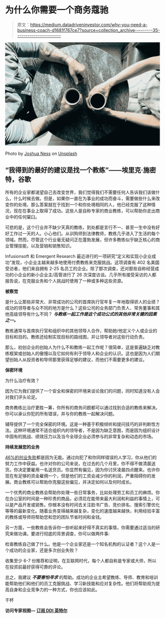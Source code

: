 # 为什么你需要一个商务蔻驰

> 原文：<https://medium.datadriveninvestor.com/why-you-need-a-business-coach-d1681f767ce7?source=collection_archive---------35----------------------->

![](img/cd106e7bf75dd99fb0c5acf0d9746041.png)

Photo by [Joshua Ness](https://unsplash.com/@theexplorerdad?utm_source=medium&utm_medium=referral) on [Unsplash](https://unsplash.com?utm_source=medium&utm_medium=referral)

## “我得到的最好的建议是找一个教练”——埃里克·施密特，谷歌

所有的企业家都渴望自己去改变世界，我们觉得我们不需要任何人告诉我们该做什么，什么时候去做。但是，如果你一直在为事业的成功而奋斗，需要做些什么来改变你的处境，那么答案就在于找到一个和你处境相同的人，他已经克服了这种情况，现在在事业上取得了成功。这些人是自称专家的商业教练，可以帮助你走出商业中的任何窠臼。

可悲的是，这个行业并不缺少天真的教练，到处都是言行不一、甚至一生中没有好好工作过一天的人。小心他们。从训狗师到法律教师，教练几乎进入了生活的每个领域。然而，尽管这个行业毫无疑问正在蓬勃发展，但许多教练似乎缺乏核心的商业管理技能，以及营销和销售知识。

Infusionsoft 和 Emergent Research 最近进行的一项研究“定义和实现小企业成功”发现，小企业主越来越多地使用付费教练来克服挑战。这项调查有 402 名美国受访者，他们来自拥有 2-25 名员工的企业。除了那次调查，还对那些自称经营成功的小企业的新小企业主/高管进行了 26 次深度访谈。几乎所有接受采访的人都报告说，在克服业务和个人挑战时使用了一种或多种这些资源。

**被察觉**

是什么让那些非常大、非常成功的公司的首席执行官年复一年地取得骄人的业绩？成功的领导者与众不同的地方是什么？这些公司的业务部门负责人、常务董事和其他高级领导有什么不同？ ***与教练一起工作是这个成功公式的其他非常关键的因素之一。***

教练通常与首席执行官和组织中的其他领导人合作，帮助她/他定义个人或企业的目标和目的。教练还绘制实现目标的路线图，并让领导者对这些行动负责。

那么，初创企业的创始人为什么不和教练一起工作呢？很简单，这是普遍缺乏对教练框架或创始人的傲慢以及它如何有利于领导人和企业的认识。这也是因为人们期望创始人从投资者和导师那里获得足够的建议，而他们不需要更多的建议。

**保密环境**

为什么治疗有效？

因为它为我们提供了一个安全和保密的环境来谈论我们的问题，同时知道没有人会对我们评头论足。

商务教练比治疗更胜一筹，你所有的商务问题都可以通过找到合适的教练来解决。你可以承认你犯的所有错误，并与你的教练一起解决问题。

辅导提供了一个完全保密的环境。这是一种基于积极倾听和提问技巧的非判断性方法。这种环境通常不适合组织内的领导者，不是因为缺乏意图，而是因为组织设计中固有的挑战、绩效压力以及当今全球企业必须参与的非常复杂和动态的市场。

**持续发展您的业务**

[46%的创业失败](https://smallbiztrends.com/2016/11/startup-statistics-small-business.html)都是因为无能。通过向犯了和你同样错误的人学习，你从他们的努力工作中获益。也许对你的公司来说，在过去的几个月里，你不得不做清晨送货。你决定要雇用一名送货员。你显然有偏见，因为你讨厌凌晨四点醒来。也许你现在有足够的资金雇佣一个，但是他们的工资会减少你的利润，严重阻碍你的发展。商业教练可以帮助你克服这些偏见，并决定如何以及何时成长。

一个优秀的商业教练会帮助你处理一些日常事务，比如处理劳工和员工的麻烦。你在办公室的时间是一种珍贵的商品，必须花在能带来最大利润和利益的事情上，可以是产品开发或销售。你根本没有时间去关注脸书广告、竞价排名、搜索引擎优化等等的最新变化。随着业务变得越来越复杂，变化的速度越来越快，利用经验丰富的教练或导师将帮助您和您的团队节省时间和金钱。

另一方面，一些教练会告诉你一些听起来好得不真实的事情，你需要通过适当的研究来做功课。要进行彻底的背景调查，你可以做两件事:

检查教练自己做了什么。他是一个企业家还是一个知名机构的认证者？这个人是一个成功的企业家，还是多次创业失败？

收集至少 6-7 份推荐和证明，在互联网时代，每个人都自称是专家或大师，所以在投资前最好获得可靠的评论。

总之，我建议 ***不要害怕寻求*** 的帮助。成功的企业主希望教练、导师、教育和培训能帮助他们和他们的员工克服挑战、学习新技能和应对复杂性。他们将帮助视为提高自身和企业竞争力的一种方式，你也应该如此。

干杯

**访问专家视图—** [**订阅 DDI 英特尔**](https://datadriveninvestor.com/ddi-intel)